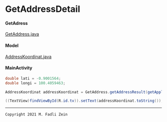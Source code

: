 # GetAddressDetail
 
#### GetAdress

[GetAddress.java](https://github.com/gzeinnumer/GetAddressDetail/blob/master/app/src/main/java/com/gzeinnumer/getaddressdetail/helper/GetAddress.java)

#### Model

[AddressKoordinat.java](https://github.com/gzeinnumer/GetAddressDetail/blob/master/app/src/main/java/com/gzeinnumer/getaddressdetail/model/AddressKoordinat.java)

#### MainActivity
```java
double lati = -0.9001564;
double longi = 100.4059463;

AddressKoordinat addressKoordinat = GetAddress.getAddressResult(getApplicationContext(), lati,longi);

((TextView)findViewById(R.id.tv)).setText(addressKoordinat.toString());
```

---

```
Copyright 2021 M. Fadli Zein
```